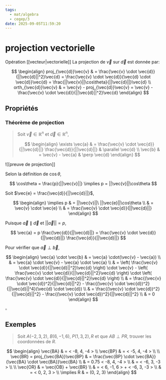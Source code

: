 ```yaml
---
tags:
  - mat/algebra
  - cegep/3
date: 2025-09-05T11:59:20
---
```


# projection vectorielle

Opération [[vecteur|vectorielle]]
La projection de $\vec{v}$ sur $\vec{d}$ est donnée par:

$$
\begin{align}
proj_{\vec{d}}\vec{v} & = \frac{\vec{v} \cdot \vec{d}}{||\vec{d}||^2}\vec{d} = \frac{\vec{v} \cdot \vec{d}}{\vec{d} \cdot \vec{d}}\vec{d} = \frac{||\vec{v}||\cos\theta}{||\vec{d}||}\vec{d} \\
orth_{\vec{d}}\vec{v} & = \vec{v} - proj_{\vec{d}}\vec{v} = \vec{v} - \frac{\vec{v} \cdot \vec{d}}{||\vec{d}||^2}\vec{d}
\end{align}
$$

## Propriétés

### Théorème de projection

> Soit $\vec{v} \in \mathbb{R}^n$ et $\vec{d} \in \mathbb{R}^n$,
> 
> $$
> \begin{align}
> \exists \vec{a} & = \frac{\vec{v} \cdot \vec{d}}{||\vec{d}||} \frac{\vec{d}}{||\vec{d}||} & \parallel \vec{d} \\
> \vec{b} & = \vec{v} - \vec{a} & \perp \vec{d}
> \end{align}
> $$

![[preuve de projection]]

Selon la définition de $\cos\theta$,

$$
\cos\theta = \frac{p}{||\vec{v}||} \implies p = ||\vec{v}||\cos\theta
$$

Soit $\vec{e} = \frac{\vec{d}}{||\vec{d}||}$,

$$
\begin{align}
\implies p & = ||\vec{v}||\ ||\vec{e}||\cos\theta \\
 & = \vec{v} \cdot \vec{e} \\
 & = \frac{\vec{v} \cdot \vec{d}}{||\vec{d}||}
\end{align}
$$

Puisque $\vec{a}\parallel\vec{d}$ et $||\vec{a}|| = p$,

$$
\vec{a} = p \frac{\vec{d}}{||\vec{d}||} = \frac{\vec{v} \cdot \vec{d}}{||\vec{d}||} \frac{\vec{d}}{||\vec{d}||}
$$

Pour vérifier que $\vec{a}\perp \vec{b}$,

$$
\begin{align}
\vec{a} \cdot \vec{b} & = \vec{a} \cdot(\vec{v} - \vec{a}) \\
 & = \vec{a} \cdot \vec{v} - \vec{a} \cdot \vec{a} \\
 & = \left( \frac{\vec{v} \cdot \vec{d}}{||\vec{d}||^2}\vec{d} \right) \cdot \vec{v} - \left( \frac{\vec{v} \cdot \vec{d}}{||\vec{d}||^2}\vec{d} \right) \cdot \left( \frac{\vec{v} \cdot \vec{d}}{||\vec{d}||^2}\vec{d} \right) \\
 & = \frac{(\vec{v} \cdot \vec{d})^2}{||\vec{d}||^2} - \frac{(\vec{v} \cdot \vec{d})^2}{||\vec{d}||^4}(\vec{d} \cdot \vec{d}) \\
 & = \frac{(\vec{v} \cdot \vec{d})^2}{||\vec{d}||^2} - \frac{(\vec{v} \cdot \vec{d})^2}{||\vec{d}||^2} \\
 & = 0
\end{align}
$$

$\square$

## Exemples

> Soit $A(-2, 3, 2), \ B(6, -1, 6), \ P(1, 3, 2), R$ et que $AB\perp PR$, trouver les coordonnées de $R$.

$$
\begin{align}
\vec{BA} & = < -8, 4, -4 > \\
\vec{BP} & = < -5, 4, -4 > \\
 \\
\vec{BR} = proj_{\vec{BA}}\vec{BP} & = \frac{\vec{BP} \cdot \vec{BA}}{\vec{BA} \cdot \vec{BA}}\vec{BA} \\
 & = 0.75 < -8, 4, -4 > \\
 & = < -6, 3, -3 > \\
 \\
\vec{OR} & = \vec{OB} + \vec{BR} \\
 & = < 6, -1, 6 > + < -6, 3, -3 > \\
 & = < 0, 2, 3 > \\
\implies R & = (0, 2, 3)
\end{align}
$$